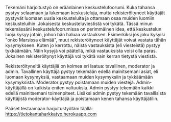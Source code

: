 Tekemäni harjoitustyö on eräänlainen keskustelufoorumi. Kuka tahansa pystyy selaamaan ja lukemaan keskusteluja, mutta 
rekisteröityneet käyttäjät pystyvät luomaan uusia keskusteluita ja ottamaan osaa muiden luomiin keskusteluihin. Jokaisesta 
keskusteluviestistä voi tykätä. Tässä minun tekemässäni keskustelufoorumissa on perimmäinen idea, että keskustelun luoja kysyy jotain, johon hän haluaa vastauksen. Esimerkiksi jos joku kysyisi "onko Marsissa elämää", muut rekisteröityneet käyttäjät voivat vastata tähän kysymykseen. Kuten jo kerrottu, näistä vastauksista (eli viesteistä) pystyy tykkäämään. Näin kysyjä voi päätellä, mikä vastauksista voisi olla paras. Jokainen rekisteröitynyt käyttäjä voi tykätä vain kerran tietystä viestistä. 

Rekisteröityneitä käyttäjiä on kolmea eri laatua: tavallinen, moderator ja admin. Tavallinen käyttäjä pystyy tekemään edellä mainitsemani asiat, eli luomaan kysymyksiä, vastaamaan muiden kysymyksiin ja tykkäämään kysymyksistä. Moderator pystyy poistamaan muiden viestejä. Admin-käyttäjällä on kaikista eniten valtuuksia. Admin pystyy tekemään kaikki edellä mainitsemani toimenpiteet. Lisäksi admin pystyy tekemään tavallisista käyttäjistä moderator-käyttäjiä ja poistamaan kenen tahansa käyttäjätilin. 

Pääset testaamaan harjoitustyötäni täällä: https://tietokantaharkkatyo.herokuapp.com
